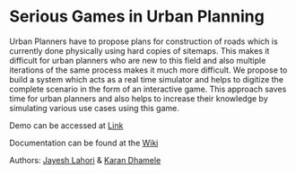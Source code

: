 # Serious Games in Urban Planning

Urban Planners have to propose plans for construction of roads which is currently done 
physically using hard copies of site­maps. This makes it difficult for  urban planners who 
are new to this field and also multiple iterations of the same process makes it much more 
difficult. We propose to build a system which acts as a real time simulator and helps to 
digitize the complete scenario in the form of an interactive game. 
This approach saves time for urban planners and also helps to increase their knowledge 
by simulating various use cases using this game. 

Demo can be accessed at [Link](http://tinyurl.com/urbanPlanning-tool)

Documentation can be found at the [Wiki](https://github.com/jayesh92/urban_planning/wiki)

Authors: [Jayesh Lahori](https://in.linkedin.com/in/jayeshlahori) & [Karan Dhamele](https://in.linkedin.com/pub/karan-dhamele/73/99b/516)
